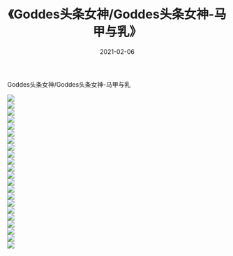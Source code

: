 ﻿---
layout: post
title:  《Goddes头条女神/Goddes头条女神-马甲与乳》
date:   2021-02-06
img: http://pic.660000.xyz/1:/网络美图/2021/Goddes头条女神/Goddes头条女神-马甲与乳/000.jpg
categories: [美女, 清纯, 唯美]
---

Goddes头条女神/Goddes头条女神-马甲与乳

 ![](http://pic.660000.xyz/1:/网络美图/2021/Goddes头条女神/Goddes头条女神-马甲与乳/001.jpg) <br>![](http://pic.660000.xyz/1:/网络美图/2021/Goddes头条女神/Goddes头条女神-马甲与乳/002.jpg) <br>![](http://pic.660000.xyz/1:/网络美图/2021/Goddes头条女神/Goddes头条女神-马甲与乳/003.jpg) <br>![](http://pic.660000.xyz/1:/网络美图/2021/Goddes头条女神/Goddes头条女神-马甲与乳/004.jpg) <br>![](http://pic.660000.xyz/1:/网络美图/2021/Goddes头条女神/Goddes头条女神-马甲与乳/005.jpg) <br>![](http://pic.660000.xyz/1:/网络美图/2021/Goddes头条女神/Goddes头条女神-马甲与乳/006.jpg) <br>![](http://pic.660000.xyz/1:/网络美图/2021/Goddes头条女神/Goddes头条女神-马甲与乳/007.jpg) <br>![](http://pic.660000.xyz/1:/网络美图/2021/Goddes头条女神/Goddes头条女神-马甲与乳/008.jpg) <br>![](http://pic.660000.xyz/1:/网络美图/2021/Goddes头条女神/Goddes头条女神-马甲与乳/009.jpg) <br>![](http://pic.660000.xyz/1:/网络美图/2021/Goddes头条女神/Goddes头条女神-马甲与乳/010.jpg) <br>![](http://pic.660000.xyz/1:/网络美图/2021/Goddes头条女神/Goddes头条女神-马甲与乳/011.jpg) <br>![](http://pic.660000.xyz/1:/网络美图/2021/Goddes头条女神/Goddes头条女神-马甲与乳/012.jpg) <br>![](http://pic.660000.xyz/1:/网络美图/2021/Goddes头条女神/Goddes头条女神-马甲与乳/013.jpg) <br>![](http://pic.660000.xyz/1:/网络美图/2021/Goddes头条女神/Goddes头条女神-马甲与乳/014.jpg) <br>![](http://pic.660000.xyz/1:/网络美图/2021/Goddes头条女神/Goddes头条女神-马甲与乳/015.jpg) <br>![](http://pic.660000.xyz/1:/网络美图/2021/Goddes头条女神/Goddes头条女神-马甲与乳/016.jpg) <br>![](http://pic.660000.xyz/1:/网络美图/2021/Goddes头条女神/Goddes头条女神-马甲与乳/017.jpg) <br>![](http://pic.660000.xyz/1:/网络美图/2021/Goddes头条女神/Goddes头条女神-马甲与乳/018.jpg) <br>![](http://pic.660000.xyz/1:/网络美图/2021/Goddes头条女神/Goddes头条女神-马甲与乳/019.jpg) <br>![](http://pic.660000.xyz/1:/网络美图/2021/Goddes头条女神/Goddes头条女神-马甲与乳/020.jpg) <br>![](http://pic.660000.xyz/1:/网络美图/2021/Goddes头条女神/Goddes头条女神-马甲与乳/021.jpg) <br>![](http://pic.660000.xyz/1:/网络美图/2021/Goddes头条女神/Goddes头条女神-马甲与乳/022.jpg) <br>